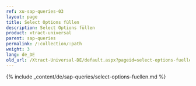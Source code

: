 ```yaml
---
ref: xu-sap-queries-03
layout: page
title: Select Options füllen
description: Select Options füllen
product: xtract-universal
parent: sap-queries
permalink: /:collection/:path
weight: 3
lang: de_DE
old_url: /Xtract-Universal-DE/default.aspx?pageid=select-options-fuellen
---
```


{% include _content/de/sap-queries/select-options-fuellen.md %}
